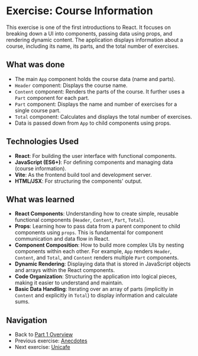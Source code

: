 # Exercise: Course Information

This exercise is one of the first introductions to React. It focuses on breaking down a UI into components, passing data using props, and rendering dynamic content. The application displays information about a course, including its name, its parts, and the total number of exercises.

## What was done

- The main `App` component holds the course data (name and parts).
- `Header` component: Displays the course name.
- `Content` component: Renders the parts of the course. It further uses a `Part` component for each part.
- `Part` component: Displays the name and number of exercises for a single course part.
- `Total` component: Calculates and displays the total number of exercises.
- Data is passed down from `App` to child components using props.

## Technologies Used

- **React**: For building the user interface with functional components.
- **JavaScript (ES6+)**: For defining components and managing data (course information).
- **Vite**: As the frontend build tool and development server.
- **HTML/JSX**: For structuring the components' output.

## What was learned

- **React Components**: Understanding how to create simple, reusable functional components (`Header`, `Content`, `Part`, `Total`).
- **Props**: Learning how to pass data from a parent component to child components using `props`. This is fundamental for component communication and data flow in React.
- **Component Composition**: How to build more complex UIs by nesting components within each other. For example, `App` renders `Header`, `Content`, and `Total`, and `Content` renders multiple `Part` components.
- **Dynamic Rendering**: Displaying data that is stored in JavaScript objects and arrays within the React components.
- **Code Organization**: Structuring the application into logical pieces, making it easier to understand and maintain.
- **Basic Data Handling**: Iterating over an array of parts (implicitly in `Content` and explicitly in `Total`) to display information and calculate sums.

## Navigation

- Back to [Part 1 Overview](../README.md)
- Previous exercise: [Anecdotes](../anecdotes/README.md)
- Next exercise: [Unicafe](../unicafe/README.md)
